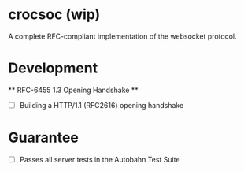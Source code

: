 # crocsoc (wip)

A complete RFC-compliant implementation of the websocket protocol.

# Development

** RFC-6455 1.3 Opening Handshake **

- [ ] Building a HTTP/1.1 (RFC2616) opening handshake


# Guarantee

- [ ] Passes all server tests in the Autobahn Test Suite
